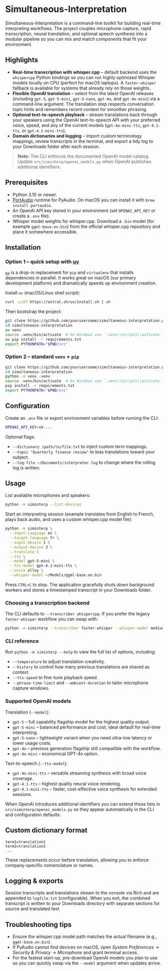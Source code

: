 # Simultaneous-Interpretation

Simultaneous-Interpretation is a command-line toolkit for building real-time interpreting workflows. The project couples
microphone capture, rapid transcription, neural translation, and optional speech synthesis into a modular pipeline so you can
mix and match components that fit your environment.

## Highlights
- **Real-time transcription with whisper.cpp** – default backend uses the `whispercpp` Python bindings so you can run highly
  optimized Whisper models locally on CPU (perfect for macOS laptops). A `faster-whisper` fallback is available for systems that
  already rely on those weights.
- **Flexible OpenAI translation** – select from the latest OpenAI releases (including `gpt-5`, `gpt-5-mini`, `gpt-5-nano`, `gpt-4o`, and
  `gpt-4o-mini`) via a command-line argument. The translation step respects conversation topic hints and remembers recent context for
  smoother phrasing.
- **Optional text-to-speech playback** – stream translations back through your speakers using the OpenAI text-to-speech API with your
  preferred voice, speed, and any of the current models (`gpt-4o-mini-tts`, `gpt-4.1-tts`, or `gpt-4.1-mini-tts`).
- **Domain dictionaries and logging** – import custom terminology mappings, review transcripts in the terminal, and export a tidy log
  to your Downloads folder after each session.

> **Note:** The CLI enforces the documented OpenAI model catalog. Update `src/siminterp/openai_models.py` when OpenAI publishes additional
> identifiers.

## Prerequisites
- Python 3.10 or newer.
- [PortAudio](http://www.portaudio.com/) runtime for PyAudio. On macOS you can install it with `brew install portaudio`.
- An OpenAI API key stored in your environment (set `OPENAI_API_KEY` or create a `.env` file).
- Whisper model weights for whisper.cpp. Download a `.bin` model (for example `ggml-base.en.bin`) from the official
  whisper.cpp repository and place it somewhere accessible.

## Installation

### Option 1 – quick setup with [uv](https://github.com/astral-sh/uv)
[`uv`](https://github.com/astral-sh/uv) is a drop-in replacement for `pip` and `virtualenv` that installs
dependencies in parallel. It works great on macOS (our primary development platform) and dramatically speeds up
environment creation.

Install `uv` (macOS/Linux shell script):
```bash
curl -LsSf https://astral.sh/uv/install.sh | sh
```

Then bootstrap the project:
```bash
git clone https://github.com/yourusername/simultaneous-interpretation.git
cd simultaneous-interpretation
uv venv
source .venv/bin/activate  # On Windows use `.venv\\Scripts\\activate`
uv pip install -r requirements.txt
export PYTHONPATH="$PWD/src"
```

### Option 2 – standard `venv` + `pip`
```bash
git clone https://github.com/yourusername/simultaneous-interpretation.git
cd simultaneous-interpretation
python -m venv .venv
source .venv/bin/activate  # On Windows use `.venv\\Scripts\\activate`
pip install -r requirements.txt
export PYTHONPATH="$PWD/src"
```

## Configuration
Create an `.env` file or export environment variables before running the CLI:
```bash
OPENAI_API_KEY=sk-...
```
Optional flags:
- `--dictionary /path/to/file.txt` to inject custom term mappings.
- `--topic "Quarterly finance review"` to bias translations toward your subject.
- `--log-file ~/Documents/interpreter.log` to change where the rolling log is written.

## Usage
List available microphones and speakers:
```bash
python -m siminterp --list-devices
```

Start an interpreting session (example translates from English to French, plays back audio, and uses a custom whisper.cpp model file):
```bash
python -m siminterp \
  --input-language en \
  --target-language fr \
  --input-device 1 \
  --output-device 3 \
  --translate \
  --tts \
  --model gpt-5-mini \
  --tts-model gpt-4.1-mini-tts \
  --voice alloy \
  --whisper-model ~/Models/ggml-base.en.bin
```
Press `CTRL+C` to stop. The application gracefully shuts down background workers and stores a timestamped transcript in your
Downloads folder.

### Choosing a transcription backend
The CLI defaults to `--transcriber whispercpp`. If you prefer the legacy `faster-whisper` workflow you can swap with:
```bash
python -m siminterp --transcriber faster-whisper --whisper-model medium
```

### CLI reference
Run `python -m siminterp --help` to view the full list of options, including:
- `--temperature` to adjust translation creativity.
- `--history` to control how many previous translations are shared as context.
- `--tts-speed` to fine-tune playback speed.
- `--phrase-time-limit` and `--ambient-duration` to tailor microphone capture windows.

### Supported OpenAI models

Translation (`--model`):
- `gpt-5` – full capability flagship model for the highest quality output.
- `gpt-5-mini` – balanced performance and cost; ideal default for real-time interpreting.
- `gpt-5-nano` – lightweight variant when you need ultra-low latency or lower usage costs.
- `gpt-4o` – previous generation flagship still compatible with the workflow.
- `gpt-4o-mini` – economical GPT-4o option.

Text-to-speech (`--tts-model`):
- `gpt-4o-mini-tts` – versatile streaming synthesis with broad voice coverage.
- `gpt-4.1-tts` – highest quality neural voice rendering.
- `gpt-4.1-mini-tts` – faster, cost-effective voice synthesis for extended sessions.

When OpenAI introduces additional identifiers you can extend these lists in `src/siminterp/openai_models.py` so they appear automatically in the CLI and configuration defaults.

## Custom dictionary format
```
term1=translation1
term2=translation2
...
```
These replacements occur before translation, allowing you to enforce company-specific nomenclature or names.

## Logging & exports
Session transcripts and translations stream to the console via Rich and are appended to `logfile.txt` (configurable). When you
exit, the combined transcript is written to your Downloads directory with separate sections for source and translated text.

## Troubleshooting tips
- Ensure the whisper.cpp model path matches the actual filename (e.g., `ggml-base.en.bin`).
- If PyAudio cannot find devices on macOS, open *System Preferences → Security & Privacy → Microphone* and grant terminal access.
- For the fastest start-up, pre-download OpenAI models you plan to use so you can quickly swap via the `--model` argument when updates arrive.
